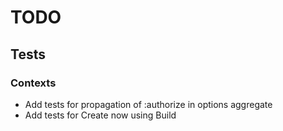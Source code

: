 # TODO
## Tests
### Contexts
- Add tests for propagation of :authorize in options aggregate
- Add tests for Create now using Build
